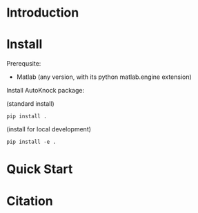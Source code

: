 # Introduction

# Install 

Prerequsite:

- Matlab (any version, with its python matlab.engine extension)

Install AutoKnock package:

(standard install)
```
pip install . 
```

(install for local development)
```
pip install -e .
```

# Quick Start


# Citation